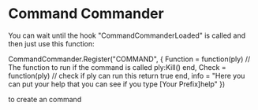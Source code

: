 # Command Commander

You can wait until the hook "CommandCommanderLoaded" is called and then just use this function:



CommandCommander.Register("COMMAND", {
		Function = 	function(ply) // The function to run if the command is called
						ply:Kill()
					end,
		Check = 	function(ply) // check if ply can run this 
						return true
					end,
		info = 		"Here you can put your help that you can see if you type [Your Prefix]help"
})


to create an command